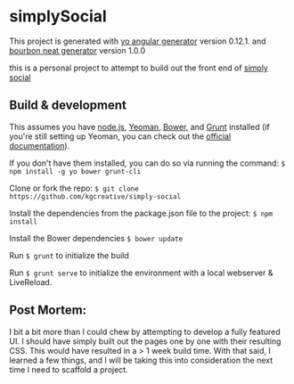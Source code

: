 # simplySocial

This project is generated with [yo angular generator](https://github.com/yeoman/generator-angular)
version 0.12.1. and  [bourbon neat generator](https://github.com/koolth/generator-bourbon-neat) version 1.0.0

this is a personal project to attempt to build out the front end of [simply social](https://projects.invisionapp.com/boards/2BAT3RAH8Q7/)

## Build & development

This assumes you have [node.js](https://nodejs.org/), [Yeoman](http://yeoman.io/), [Bower](http://bower.io/), and [Grunt](http://gruntjs.com/) installed (if you're still setting up Yeoman, you can check out the [official documentation](http://yeoman.io/learning/index.html)).

If you don't have them installed, you can do so via running the command:
`$ npm install -g yo bower grunt-cli`

Clone or fork the repo:
`$ git clone https://github.com/kgcreative/simply-social`

Install the dependencies from the package.json file to the project:
`$ npm install`

Install the Bower dependencies 
`$ bower update`

Run `$ grunt` to initialize the build

Run `$ grunt serve` to initialize the environment with a local webserver & LiveReload.

## Post Mortem:

I bit a bit more than I could chew by attempting to develop a fully featured UI. I should have simply built out the pages one by one with their resulting CSS. This would have resulted in a > 1 week build time. With that said, I learned a few things, and I will be taking this into consideration the next time I need to scaffold a project.
